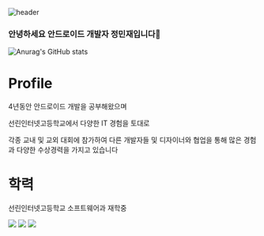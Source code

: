 
![header](https://capsule-render.vercel.app/api?type=waving&color=gradient&height=300&section=header&text=Welcome%to%Polaris%GitHub&fontSize=60)


### 안녕하세요 안드로이드 개발자 정민재입니다👋
![Anurag's GitHub stats](https://github-readme-stats.vercel.app/api?username=polaris428&show_icons=true&theme=radical)
# Profile
4년동안 안드로이드 개발을 공부해왔으며 

선린인터넷고등학교에서 다양한 IT 경험을 토대로 

각종 교내 및 교외 대회에 참가하여 다른 개발자들 및 디자이너와 협업을 통해 많은 경험과 다양한 수상경력을 가지고 있습니다

# 학력
선린인터넷고등학교 소프트웨어과 재학중


<img src="https://img.shields.io/badge/Android-3DDC84?style=flat-square&logo=Android&logoColor=white"/></a> 
<img src="https://img.shields.io/badge/Kotlin-7F52FF?style=flat-square&logo=Kotlin&logoColor=white"/></a>
<img src="https://img.shields.io/badge/Python-3766AB?style=flat-square&logo=Python&logoColor=white"/></a>




